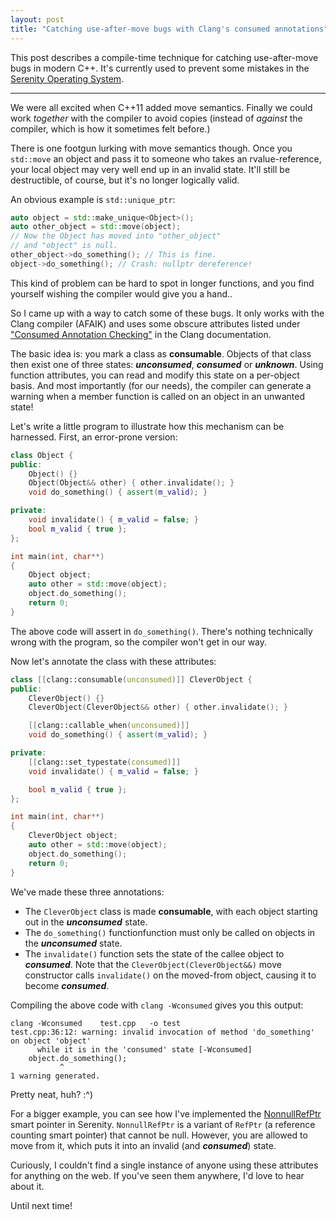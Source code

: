 ```yaml
---
layout: post
title: "Catching use-after-move bugs with Clang's consumed annotations"
---
```


This post describes a compile-time technique for catching use-after-move bugs in modern C++. It's currently used to prevent some mistakes in the [Serenity Operating System](https://github.com/SerenityOS/serenity).

---

We were all excited when C++11 added move semantics. Finally we could work *together* with the compiler to avoid copies (instead of *against* the compiler, which is how it sometimes felt before.)

There is one footgun lurking with move semantics though. Once you `std::move` an object and pass it to someone who takes an rvalue-reference, your local object may very well end up in an invalid state. It'll still be destructible, of course, but it's no longer logically valid.

An obvious example is `std::unique_ptr`:

```cpp
auto object = std::make_unique<Object>();
auto other_object = std::move(object);
// Now the Object has moved into "other_object"
// and "object" is null.
other_object->do_something(); // This is fine.
object->do_something(); // Crash: nullptr dereference!
```

This kind of problem can be hard to spot in longer functions, and you find yourself wishing the compiler would give you a hand..
 
So I came up with a way to catch some of these bugs. It only works with the Clang compiler (AFAIK) and uses some obscure attributes listed under ["Consumed Annotation Checking"](https://clang.llvm.org/docs/AttributeReference.html#consumed-annotation-checking) in the Clang documentation.

The basic idea is: you mark a class as **consumable**. Objects of that class then exist one of three states: ***unconsumed***, ***consumed*** or ***unknown***. Using function attributes, you can read and modify this state on a per-object basis. And most importantly (for our needs), the compiler can generate a warning when a member function is called on an object in an unwanted state!

Let's write a little program to illustrate how this mechanism can be harnessed. First, an error-prone version:

```cpp
class Object {
public:
    Object() {}
    Object(Object&& other) { other.invalidate(); }
    void do_something() { assert(m_valid); }

private:
    void invalidate() { m_valid = false; }
    bool m_valid { true };
};

int main(int, char**)
{
    Object object;
    auto other = std::move(object);
    object.do_something();
    return 0;
}
```

The above code will assert in `do_something()`. There's nothing technically wrong with the program, so the compiler won't get in our way.

Now let's annotate the class with these attributes:

```cpp
class [[clang::consumable(unconsumed)]] CleverObject {
public:
    CleverObject() {}
    CleverObject(CleverObject&& other) { other.invalidate(); }

    [[clang::callable_when(unconsumed)]]
    void do_something() { assert(m_valid); }

private:
    [[clang::set_typestate(consumed)]]
    void invalidate() { m_valid = false; }

    bool m_valid { true };
};

int main(int, char**)
{
    CleverObject object;
    auto other = std::move(object);
    object.do_something();
    return 0;
}
```

We've made these three annotations:

* The `CleverObject` class is made **consumable**, with each object starting out in the ***unconsumed*** state.
* The `do_something()` functionfunction  must only be called on objects in the ***unconsumed*** state.
* The `invalidate()` function sets the state of the callee object to ***consumed***. Note that the `CleverObject(CleverObject&&)` move constructor calls `invalidate()` on the moved-from object, causing it to become ***consumed***.


Compiling the above code with `clang -Wconsumed` gives you this output:

```
clang -Wconsumed    test.cpp   -o test
test.cpp:36:12: warning: invalid invocation of method 'do_something' on object 'object'
      while it is in the 'consumed' state [-Wconsumed]
    object.do_something();
           ^
1 warning generated.
```

Pretty neat, huh? :^)

For a bigger example, you can see how I've implemented the [NonnullRefPtr](https://github.com/SerenityOS/serenity/blob/master/AK/NonnullRefPtr.h) smart pointer in Serenity. `NonnullRefPtr` is a variant of `RefPtr` (a reference counting smart pointer) that cannot be null. However, you are allowed to move from it, which puts it into an invalid (and ***consumed***) state.

Curiously, I couldn't find a single instance of anyone using these attributes for anything on the web. If you've seen them anywhere, I'd love to hear about it.

Until next time!
